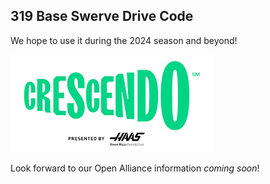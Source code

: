 ## **319 Base Swerve Drive Code** 
We hope to use it during the 2024 season and beyond!

![Crescendo Logo](/assets/Crescendologo.png "Crescendo Logo")

Look forward to our Open Alliance information *coming soon*!
